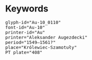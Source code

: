 # Keywords
<pre>
glyph-id="Au-10_0110"
font-id="Au-10"
printer-id="Au"
printer="Aleksander Augezdecki"
period="1549–1561?"
place="Królewiec-Szamotuły"
PT plate="408"
</pre>
